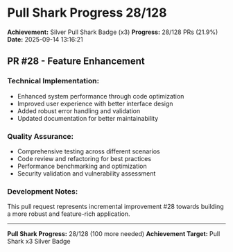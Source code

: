 # Pull Shark Progress 28/128

**Achievement:** Silver Pull Shark Badge (x3)
**Progress:** 28/128 PRs (21.9%)
**Date:** 2025-09-14 13:16:21

## PR #28 - Feature Enhancement

### Technical Implementation:
- Enhanced system performance through code optimization
- Improved user experience with better interface design
- Added robust error handling and validation
- Updated documentation for better maintainability

### Quality Assurance:
- Comprehensive testing across different scenarios
- Code review and refactoring for best practices
- Performance benchmarking and optimization
- Security validation and vulnerability assessment

### Development Notes:
This pull request represents incremental improvement #28 towards
building a more robust and feature-rich application.

---
**Pull Shark Progress:** 28/128 (100 more needed)
**Achievement Target:** Pull Shark x3 Silver Badge

